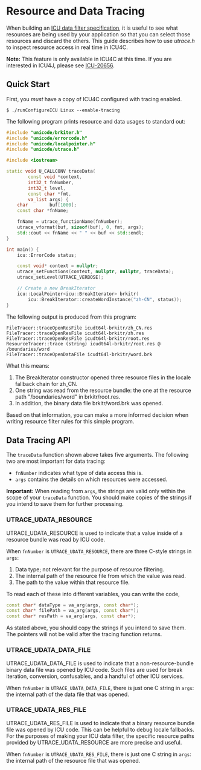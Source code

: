 <!--
© 2019 and later: Unicode, Inc. and others.
License & terms of use: http://www.unicode.org/copyright.html
-->

Resource and Data Tracing
=========================

When building an [ICU data filter specification](buildtool.md), it is useful to
see what resources are being used by your application so that you can select
those resources and discard the others. This guide describes how to use
*utrace.h* to inspect resource access in real time in ICU4C.

**Note:** This feature is only available in ICU4C at this time. If you are
interested in ICU4J, please see
[ICU-20656](https://unicode-org.atlassian.net/browse/ICU-20656).

## Quick Start

First, you *must* have a copy of ICU4C configured with tracing enabled.

    $ ./runConfigureICU Linux --enable-tracing

The following program prints resource and data usages to standard out:

```cpp
#include "unicode/brkiter.h"
#include "unicode/errorcode.h"
#include "unicode/localpointer.h"
#include "unicode/utrace.h"

#include <iostream>

static void U_CALLCONV traceData(
        const void *context,
        int32_t fnNumber,
        int32_t level,
        const char *fmt,
        va_list args) {
    char        buf[1000];
    const char *fnName;

    fnName = utrace_functionName(fnNumber);
    utrace_vformat(buf, sizeof(buf), 0, fmt, args);
    std::cout << fnName << " " << buf << std::endl;
}

int main() {
    icu::ErrorCode status;

    const void* context = nullptr;
    utrace_setFunctions(context, nullptr, nullptr, traceData);
    utrace_setLevel(UTRACE_VERBOSE);

    // Create a new BreakIterator
    icu::LocalPointer<icu::BreakIterator> brkitr(
        icu::BreakIterator::createWordInstance("zh-CN", status));
}
```

The following output is produced from this program:

    FileTracer::traceOpenResFile icudt64l-brkitr/zh_CN.res
    FileTracer::traceOpenResFile icudt64l-brkitr/zh.res
    FileTracer::traceOpenResFile icudt64l-brkitr/root.res
    ResourceTracer::trace (string) icudt64l-brkitr/root.res @ /boundaries/word
    FileTracer::traceOpenDataFile icudt64l-brkitr/word.brk

What this means:

1. The BreakIterator constructor opened three resource files in the locale
   fallback chain for zh_CN.
2. One string was read from the resource bundle: the one at the resource path
   "/boundaries/word" in brkitr/root.res.
3. In addition, the binary data file brkitr/word.brk was opened.

Based on that information, you can make a more informed decision when writing
resource filter rules for this simple program.

## Data Tracing API

The `traceData` function shown above takes five arguments. The following two
are most important for data tracing:

- `fnNumber` indicates what type of data access this is.
- `args` contains the details on which resources were accessed.

**Important:** When reading from `args`, the strings are valid only within the
scope of your `traceData` function. You should make copies of the strings if
you intend to save them for further processing.

### UTRACE_UDATA_RESOURCE

UTRACE_UDATA_RESOURCE is used to indicate that a value inside of a resource
bundle was read by ICU code.

When `fnNumber` is `UTRACE_UDATA_RESOURCE`, there are three C-style strings in
`args`:

1. Data type; not relevant for the purpose of resource filtering.
2. The internal path of the resource file from which the value was read.
3. The path to the value within that resource file.

To read each of these into different variables, you can write the code,

```cpp
const char* dataType = va_arg(args, const char*);
const char* filePath = va_arg(args, const char*);
const char* resPath = va_arg(args, const char*);
```

As stated above, you should copy the strings if you intend to save them. The
pointers will not be valid after the tracing function returns.

### UTRACE_UDATA_DATA_FILE

UTRACE_UDATA_DATA_FILE is used to indicate that a non-resource-bundle binary
data file was opened by ICU code. Such files are used for break iteration,
conversion, confusables, and a handful of other ICU services.

When `fnNumber` is `UTRACE_UDATA_DATA_FILE`, there is just one C string in
`args`: the internal path of the data file that was opened.

### UTRACE_UDATA_RES_FILE

UTRACE_UDATA_RES_FILE is used to indicate that a binary resource bundle file
was opened by ICU code. This can be helpful to debug locale fallbacks. For the
purposes of making your ICU data filter, the specific resource paths provided
by UTRACE_UDATA_RESOURCE are more precise and useful.

When `fnNumber` is `UTRACE_UDATA_RES_FILE`, there is just one C string in
`args`: the internal path of the resource file that was opened.
